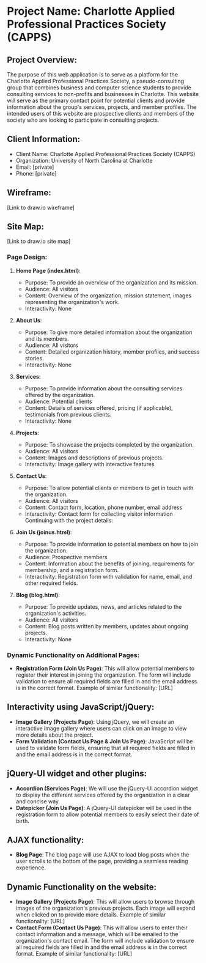 # Project Name: Charlotte Applied Professional Practices Society (CAPPS)

## Project Overview:
The purpose of this web application is to serve as a platform for the Charlotte Applied Professional Practices Society, a pseudo-consulting group that combines business and computer science students to provide consulting services to non-profits and businesses in Charlotte. This website will serve as the primary contact point for potential clients and provide information about the group's services, projects, and member profiles. The intended users of this website are prospective clients and members of the society who are looking to participate in consulting projects.

## Client Information:
- Client Name: Charlotte Applied Professional Practices Society (CAPPS)
- Organization: University of North Carolina at Charlotte
- Email: [private]
- Phone: [private]

## Wireframe:
[Link to draw.io wireframe]

## Site Map:
[Link to draw.io site map]

### Page Design:

1. **Home Page (index.html)**: 
   - Purpose: To provide an overview of the organization and its mission.
   - Audience: All visitors
   - Content: Overview of the organization, mission statement, images representing the organization's work.
   - Interactivity: None

2. **About Us**:
   - Purpose: To give more detailed information about the organization and its members.
   - Audience: All visitors
   - Content: Detailed organization history, member profiles, and success stories.
   - Interactivity: None

3. **Services**:
   - Purpose: To provide information about the consulting services offered by the organization.
   - Audience: Potential clients
   - Content: Details of services offered, pricing (if applicable), testimonials from previous clients.
   - Interactivity: None

4. **Projects**:
   - Purpose: To showcase the projects completed by the organization.
   - Audience: All visitors
   - Content: Images and descriptions of previous projects.
   - Interactivity: Image gallery with interactive features

5. **Contact Us**:
   - Purpose: To allow potential clients or members to get in touch with the organization.
   - Audience: All visitors
   - Content: Contact form, location, phone number, email address
   - Interactivity: Contact form for collecting visitor information
Continuing with the project details:


6. **Join Us (joinus.html)**:
   - Purpose: To provide information to potential members on how to join the organization.
   - Audience: Prospective members
   - Content: Information about the benefits of joining, requirements for membership, and a registration form.
   - Interactivity: Registration form with validation for name, email, and other required fields. 

7. **Blog (blog.html)**:
   - Purpose: To provide updates, news, and articles related to the organization's activities.
   - Audience: All visitors
   - Content: Blog posts written by members, updates about ongoing projects.
   - Interactivity: None

### Dynamic Functionality on Additional Pages:

- **Registration Form (Join Us Page)**: This will allow potential members to register their interest in joining the organization. The form will include validation to ensure all required fields are filled in and the email address is in the correct format. Example of similar functionality: [URL]

## Interactivity using JavaScript/jQuery:
- **Image Gallery (Projects Page)**: Using jQuery, we will create an interactive image gallery where users can click on an image to view more details about the project.
- **Form Validation (Contact Us Page & Join Us Page)**: JavaScript will be used to validate form fields, ensuring that all required fields are filled in and the email address is in the correct format.

## jQuery-UI widget and other plugins:
- **Accordion (Services Page)**: We will use the jQuery-UI accordion widget to display the different services offered by the organization in a clear and concise way.
- **Datepicker (Join Us Page)**: A jQuery-UI datepicker will be used in the registration form to allow potential members to easily select their date of birth.

## AJAX functionality:
- **Blog Page**: The blog page will use AJAX to load blog posts when the user scrolls to the bottom of the page, providing a seamless reading experience.

## Dynamic Functionality on the website:
- **Image Gallery (Projects Page)**: This will allow users to browse through images of the organization's previous projects. Each image will expand when clicked on to provide more details. Example of similar functionality: [URL]
- **Contact Form (Contact Us Page)**: This will allow users to enter their contact information and a message, which will be emailed to the organization's contact email. The form will include validation to ensure all required fields are filled in and the email address is in the correct format. Example of similar functionality: [URL]
